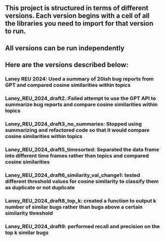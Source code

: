 ## This project is structured in terms of different versions. Each version begins with a cell of all the libraries you need to import for that version to run.
## All versions can be run independently
## Here are the versions described below:
### Laney REU 2024: Used a summary of 20ish bug reports from GPT and compared cosine similarities within topics
### Laney_REU_2024_draft2.:Failed attempt to use the GPT API to summarize bug reports and compare cosine similarities within topics
### Laney_REU_2024_draft3_no_summaries: Stopped using summarizing and refactored code so that it would compare cosine similarities within topics
### Laney_REU_2024_draft5_timesorted: Separated the data frame into different time frames rather than topics and compared cosine similarities 
### Laney_REU_2024_draft6_similarity_val_change1: tested different threshold values for cosine similarity to classify them as duplicate or not duplicate 
### Laney_REU_2024_draft8_top_k: created a function to output k number of similar bugs rather than bugs above a certain similarity threshold 
### Laney_REU_2024_draft9: performed recall and precision on the top k similar bugs

